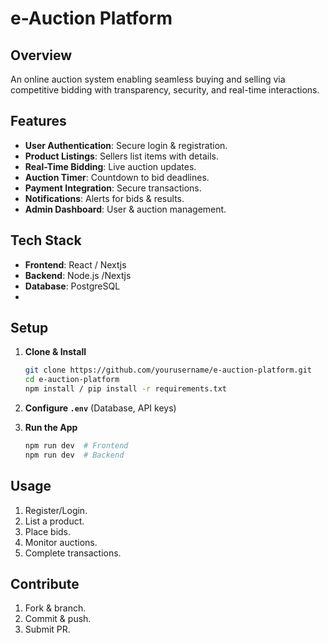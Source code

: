 # e-Auction Platform

## Overview

An online auction system enabling seamless buying and selling via competitive bidding with transparency, security, and real-time interactions.

## Features

- **User Authentication**: Secure login & registration.
- **Product Listings**: Sellers list items with details.
- **Real-Time Bidding**: Live auction updates.
- **Auction Timer**: Countdown to bid deadlines.
- **Payment Integration**: Secure transactions.
- **Notifications**: Alerts for bids & results.
- **Admin Dashboard**: User & auction management.

## Tech Stack

- **Frontend**: React / Nextjs
- **Backend**: Node.js /Nextjs
- **Database**: PostgreSQL
-

## Setup

1. **Clone & Install**

   ```sh
   git clone https://github.com/yourusername/e-auction-platform.git
   cd e-auction-platform
   npm install / pip install -r requirements.txt
   ```

2. **Configure `.env`** (Database, API keys)
3. **Run the App**

   ```sh
   npm run dev  # Frontend
   npm run dev  # Backend
   ```

## Usage

1. Register/Login.
2. List a product.
3. Place bids.
4. Monitor auctions.
5. Complete transactions.

## Contribute

1. Fork & branch.
2. Commit & push.
3. Submit PR.
